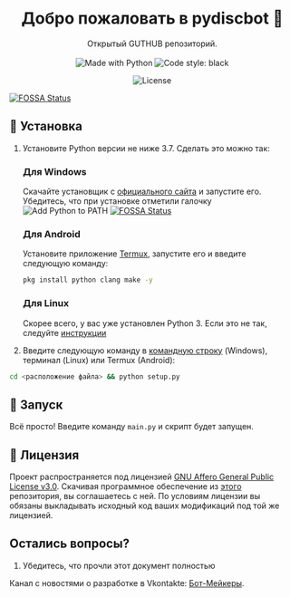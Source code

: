 <h1 align="center">Добро пожаловать в pydiscbot 👋</h1>
<p align="center">
    Открытый GUTHUB репозиторий. 
    <br /><br />
    <img alt="Made with Python" src="https://img.shields.io/badge/Made%20with-Python-%23FFD242?logo=python&logoColor=white">
    <img alt="Code style: black" src="https://img.shields.io/badge/code%20style-black-000000.svg">
</p>
<p align="center">
    <img alt="License" src="https://img.shields.io/badge/License%3A-GNU%20Affero%20General%20Public%20License%20v3.0-brightgreen">
</p>


[![FOSSA Status](https://app.fossa.com/api/projects/git%2Bgithub.com%2FBasefilespython%2Fpydiscbot.svg?type=large)](https://app.fossa.com/projects/git%2Bgithub.com%2FBasefilespython%2Fpydiscbot?ref=badge_large)




## 🚀 Установка

1. Установите Python версии не ниже 3.7. Сделать это можно так:

    <h3>Для Windows</h3>

    Скачайте установщик с [официального сайта](https://www.python.org/downloads/) и запустите его. Убедитесь, что при установке отметили галочку ![Add Python to PATH](https://user-images.githubusercontent.com/42045258/69171091-557d2780-0b0c-11ea-8adf-7f819357f041.png)
[![FOSSA Status](https://app.fossa.com/api/projects/git%2Bgithub.com%2FBasefilespython%2Fpydiscbot.svg?type=shield)](https://app.fossa.com/projects/git%2Bgithub.com%2FBasefilespython%2Fpydiscbot?ref=badge_shield)

    <h3>Для Android</h3>

    Установите приложение [Termux](https://play.google.com/store/apps/details?id=com.termux), запустите его и введите следующую команду:
     ```sh
     pkg install python clang make -y
     ```
     <h3>Для Linux</h3>

     Скорее всего, у вас уже установлен Python 3. Если это не так, следуйте [инструкции](https://realpython.com/installing-python/#linux)
     

2. Введите следующую команду в [командную строку](http://comp-profi.com/kak-vyzvat-komandnuyu-stroku-ili-konsol-windows/) (Windows), терминал (Linux) или Termux (Android):

```sh
cd <расположение файла> && python setup.py
```

## 🚩 Запуск

Всё просто! Введите команду `main.py` и скрипт будет запущен.



## 📝 Лицензия
<!--- Не надо это удалять, пожалуйста 😐  -->
Проект распространяется под лицензией [GNU Affero General Public License v3.0](https://github.com/Basefilespython/pydiscbot/blob/main/LICENSE). Скачивая программное обеспечение из [этого](https://github.com/Basefilespython/pydiscbot) репозитория, вы соглашаетесь с ней. По условиям лицензии вы обязаны выкладывать исходный код ваших модификаций под той же лицензией.


## Остались вопросы?
1. Убедитесь, что прочли этот документ полностью


Канал с новостями о разработке в Vkontakte: [Бот-Мейкеры](https://vk.com/serving_antifem).
